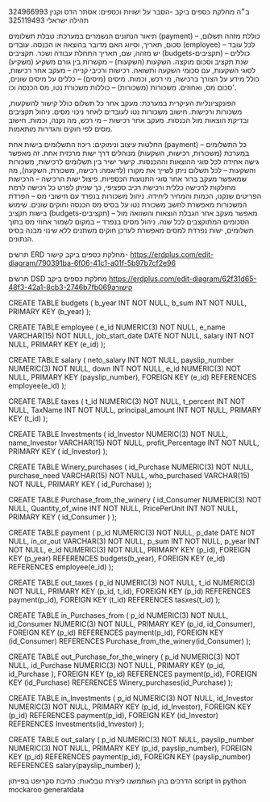 ב״ה
מחלקת כספים ביקב -הסבר על ישויות וכספים:
אסתר הדס וקנין 324966993
תהילה ישראלי 325119493

תיאור הנתונים הנשמרים במערכת:
טבלת תשלומים (payment) – כוללת מזהה תשלום, סכום, תאריך, וסיווג האם מדובר בהוצאה או הכנסה.
עובדים (employee) – לכל עובד יש מזהה, שם, תאריך התחלת עבודה ושכר.
תקציבים (budgets-תקציבים) – כוללים שנת תקציב וסכום מוקצה.
השקעות (השקעות) – מקשרות בין גורם משקיע (משקיע) לסוגי השקעות, עם סכומי השקעה ותשואה.
רכישות ורכיבי קנייה – מעקב אחר רכישות, כולל מידע על הצורך ברכישה, מי רכש, וכמות.
מיסים (מיסים) – כללים על מיסים שונים, סכום מס, ואחוזים.
משכורות (משכורות) – כוללות משכורת נטו, מס הכנסה וכו'.


הפונקציונליות העיקרית במערכת:
מעקב אחר כל תשלום כולל קישור להשקעות, משכורות ורכישות.
חישוב משכורות נטו לעובדים לאחר ניכוי מסים.
ניהול תקציבים ובדיקת הוצאות מול הכנסות.
מעקב אחר רכישות – מי רכש, מה נקנה, וכמות.
חישוב מסים לפי חוקים והגדרות מותאמות.







החלטות עיצוב ונימוקים:
ריכוז התשלומים בישות אחת (payment) – כל התשלומים במערכת (משכורות, רכישות, השקעות) מנוהלים דרך ישות מרכזית אחת. זה מאפשר גישה אחידה לכל סוגי ההוצאות וההכנסות.
קישור ישיר בין תשלומים לרכישות, משכורות והשקעות – לכל תשלום ניתן לשייך את מקורו (לדוגמה: רכישה, משכורת, השקעה), מה שמאפשר מעקב ברור אחר סוגי התנועות הכספיות.
פיצול ישות הרכישה – הרכישות מחולקות לרכישה כללית ורכישת רכיב ספציפי, כך שניתן לפרט כל רכישה לרמת הפריטים שנקנו, הכמות והמחיר ליחידה.
ניהול משכורות בנפרד עם חישובי מס – הפרדת המשכורות מאפשרת לחשב משכורת נטו על בסיס מס הכנסה וחוקים שונים.
שימוש בישות תקציב (budgets-תקציבים) – מאפשר מעקב אחר הגבלת הוצאות והשוואה מול הסכומים המתוקצבים לכל שנה.
ניהול מסים בנפרד – במקום לשמור אחוזי מס בתוך תשלומים, ישות נפרדת למסים מאפשרת לעדכן חוקים משתנים ללא שינוי מבנה בסיס הנתונים.





תרשים ERD מחלקת כספים ביקב
קישור- https://erdplus.com/edit-diagram/790391ba-6f06-41c1-a01f-5b97b7cf2e96







תרשים DSD מחלקת כספים ביקב
https://erdplus.com/edit-diagram/62f31d65-48f3-42a1-8cb3-2746b7fb069aקישור  





CREATE TABLE budgets
(
  b_year INT NOT NULL,
  b_sum INT NOT NULL,
  PRIMARY KEY (b_year)
);

CREATE TABLE employee
(
  e_id NUMERIC(3) NOT NULL,
  e_name VARCHAR(15) NOT NULL,
  job_start_date DATE NOT NULL,
  salary INT NOT NULL,
  PRIMARY KEY (e_id)
);

CREATE TABLE salary
(
  neto_salary INT NOT NULL,
  payslip_number NUMERIC(3) NOT NULL,
  down INT NOT NULL,
  e_id NUMERIC(3) NOT NULL,
  PRIMARY KEY (payslip_number),
  FOREIGN KEY (e_id) REFERENCES employee(e_id)
);

CREATE TABLE taxes
(
  t_id NUMERIC(3) NOT NULL,
  t_percent INT NOT NULL,
  TaxName INT NOT NULL,
  principal_amount INT NOT NULL,
  PRIMARY KEY (t_id)
);

CREATE TABLE Investments
(
  id_Investor NUMERIC(3) NOT NULL,
  name_Investor VARCHAR(15) NOT NULL,
  profit_Percentage INT NOT NULL,
  PRIMARY KEY ( id_Investor)
);

CREATE TABLE Winery_purchases
(
  id_Purchase NUMERIC(3) NOT NULL,
  purchase_need VARCHAR(15) NOT NULL,
  who_purchased VARCHAR(15) NOT NULL,
  PRIMARY KEY (  id_Purchase)
);

CREATE TABLE Purchase_from_the_winery
(
  id_Consumer NUMERIC(3) NOT NULL,
 Quantity_of_wine INT NOT NULL,
  PricePerUnit INT NOT NULL,
  PRIMARY KEY ( id_Consumer )
);

CREATE TABLE payment
(
  p_id NUMERIC(3) NOT NULL,
  p_date DATE NOT NULL,
  in_or_out VARCHAR(3) NOT NULL,
  p_sum INT NOT NULL,
  p_year INT NOT NULL,
  e_id NUMERIC(3) NOT NULL,
  PRIMARY KEY (p_id),
  FOREIGN KEY (p_year) REFERENCES budgets(b_year),
  FOREIGN KEY (e_id) REFERENCES employee(e_id)
);

CREATE TABLE out_taxes
(
  p_id NUMERIC(3) NOT NULL,
  t_id NUMERIC(3) NOT NULL,
  PRIMARY KEY (p_id, t_id),
  FOREIGN KEY (p_id) REFERENCES payment(p_id),
  FOREIGN KEY (t_id) REFERENCES tasxes(t_id)
);

CREATE TABLE in_Purchases_from
(
  p_id NUMERIC(3) NOT NULL,
  id_Consumer NUMERIC(3) NOT NULL,
  PRIMARY KEY (p_id, id_Consumer),
  FOREIGN KEY (p_id) REFERENCES payment(p_id),
  FOREIGN KEY (id_Consumer) REFERENCES  Purchase_from_the_winery(id_Consumer)
);

CREATE TABLE out_Purchase_for_the_winery
(
  p_id NUMERIC(3) NOT NULL,
  id_Purchase  NUMERIC(3) NOT NULL,
  PRIMARY KEY (p_id, id_Purchase ),
  FOREIGN KEY (p_id) REFERENCES payment(p_id),
  FOREIGN KEY (id_Purchase) REFERENCES Winery_purchases(id_Purchase)
);

CREATE TABLE in_Investments
(
  p_id NUMERIC(3) NOT NULL,
  id_Investor NUMERIC(3) NOT NULL,
  PRIMARY KEY (p_id, id_Investor),
  FOREIGN KEY (p_id) REFERENCES payment(p_id),
  FOREIGN KEY (id_Investor) REFERENCES Investments(id_Investor)
);

CREATE TABLE out_salary
(
  p_id NUMERIC(3) NOT NULL,
  payslip_number NUMERIC(3) NOT NULL,
  PRIMARY KEY (p_id,   payslip_number),
  FOREIGN KEY (p_id) REFERENCES payment(p_id),
  FOREIGN KEY (payslip_number) REFERENCES salary(payslip_number)
);





הדרכים בהן השתמשנו ליצירת טבלאות:
כתיבת סקריפט בפייתון
script in python
mockaroo
generatdata









